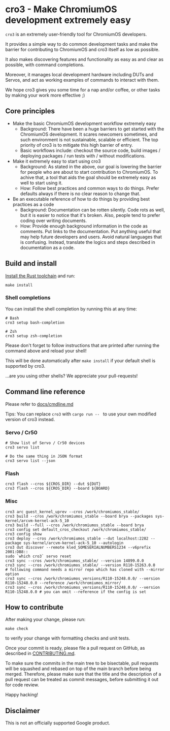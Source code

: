 # cro3 - Make ChromiumOS development extremely easy

`cro3` is an extremely user-friendly tool for ChromiumOS developers.

It provides a simple way to do common development tasks and make the barrier for contributing to ChromiumOS and cro3 itself as low as possible.

It also makes discovering features and functionality as easy as and clear as possible, with command completions.

Moreover, it manages local development hardware including DUTs and Servos, and act as working examples of commands to interact with them.

We hope cro3 gives you some time for a nap and/or coffee, or other tasks by making your work more effective ;)

## Core principles

- Make the basic ChromiumOS development workflow extremely easy
  - Background: There have been a huge barriers to get started with the ChromiumOS development. It scares newcomers sometimes, and such environment is not sustainable, scalable or efficient. The top priority of cro3 is to mitigate this high barrier of entry.
  - Basic workflows include: checkout the source code, build images / deploying packages / run tests with / without modifications.
- Make it extremely easy to start using cro3
  - Background: As stated in the above, our goal is lowering the barrier for people who are about to start contribution to ChromiumOS. To achive that, a tool that aids the goal should be extremely easy as well to start using it.
  - How: Follow best practices and common ways to do things. Prefer defaults always if there is no clear reason to change that.
- Be an executable reference of how to do things by providing best practices as a code
  - Background: Documentation can be rotten silently. Code rots as well, but it is easier to notice that it's broken. Also, people tend to prefer coding over writing documents.
  - How: Provide enough background information in the code as comments. Put links to the documentation. Put anything useful that may help future developers and users. Avoid natural languages that is confusing. Instead, translate the logics and steps described in documentation as a code.

## Build and install

[Install the Rust toolchain](https://rustup.rs/) and run:

```
make install
```

### Shell completions

You can install the shell completion by running this at any time:
```
# Bash
cro3 setup bash-completion

# Zsh
cro3 setup zsh-completion
```

Please don't forget to follow instructions that are printed after running the command above and reload your shell!

This will be done automatically after `make install` if your default shell is supported by cro3.

...are you using other shells? We appreciate your pull-requests!

## Command line reference

Please refer to [docs/cmdline.md](docs/cmdline.md)

Tips: You can replace `cro3` with `cargo run -- ` to use your own modified version of cro3 instead.

### Servo / Cr50

```
# Show list of Servo / Cr50 devices
cro3 servo list

# Do the same thing in JSON format
cro3 servo list --json
```

### Flash

```
cro3 flash --cros ${CROS_DIR} --dut ${DUT}
cro3 flash --cros ${CROS_DIR} --board ${BOARD}
```

### Misc

```
cro3 arc guest_kernel_uprev --cros /work/chromiumos_stable/
cro3 build --cros /work/chromiumos_stable --board brya --packages sys-kernel/arcvm-kernel-ack-5_10
cro3 build --full --cros /work/chromiumos_stable --board brya
cro3 config set default_cros_checkout /work/chromiumos_stable/
cro3 config show
cro3 deploy --cros /work/chromiumos_stable --dut localhost:2282 --package sys-kernel/arcvm-kernel-ack-5_10 --autologin
cro3 dut discover --remote kled_SOMESERIALNUMBERS1234 --v6prefix 2001:DB8::
sudo `which cro3` servo reset
cro3 sync --cros /work/chromiumos_stable/ --version 14899.0.0
cro3 sync --cros /work/chromiumos_stable/ --version R110-15263.0.0
# following command needs a mirror repo which has cloned with --mirror option
cro3 sync --cros /work/chromiumos_versions/R110-15248.0.0/ --version R110-15248.0.0 --reference /work/chromiumos_mirror/
cro3 sync --cros /work/chromiumos_versions/R110-15248.0.0/ --version R110-15248.0.0 # you can omit --reference if the config is set
```

## How to contribute
After making your change, please run:
```
make check
```
to verify your change with formatting checks and unit tests.

Once your commit is ready, please file a pull request on GitHub, as described in [CONTRIBUTING.md](./CONTRIBUTING.md).

To make sure the commits in the main tree to be bisectable, pull requests will be squashed and rebased on top of the main branch before being merged. Therefore, please make sure that the title and the description of a pull request can be treated as commit messages, before submitting it out for code review.

Happy hacking!

## Disclaimer
This is not an officially supported Google product.
